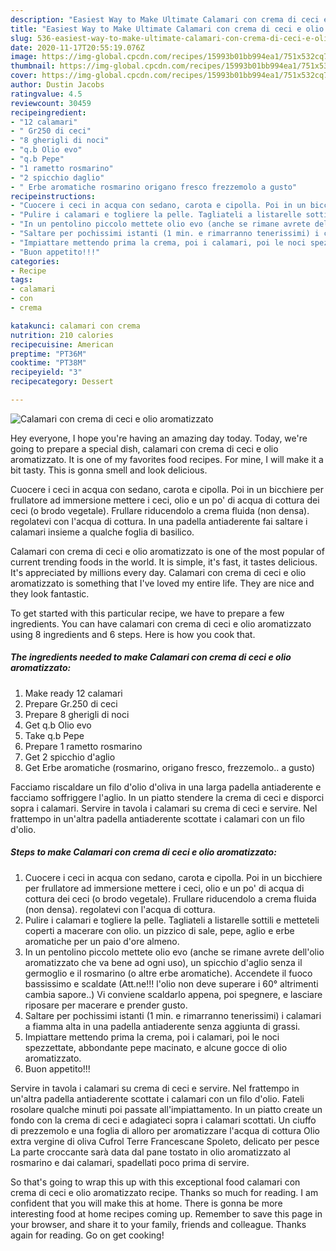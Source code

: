 ```yaml
---
description: "Easiest Way to Make Ultimate Calamari con crema di ceci e olio aromatizzato"
title: "Easiest Way to Make Ultimate Calamari con crema di ceci e olio aromatizzato"
slug: 536-easiest-way-to-make-ultimate-calamari-con-crema-di-ceci-e-olio-aromatizzato
date: 2020-11-17T20:55:19.076Z
image: https://img-global.cpcdn.com/recipes/15993b01bb994ea1/751x532cq70/calamari-con-crema-di-ceci-e-olio-aromatizzato-recipe-main-photo.jpg
thumbnail: https://img-global.cpcdn.com/recipes/15993b01bb994ea1/751x532cq70/calamari-con-crema-di-ceci-e-olio-aromatizzato-recipe-main-photo.jpg
cover: https://img-global.cpcdn.com/recipes/15993b01bb994ea1/751x532cq70/calamari-con-crema-di-ceci-e-olio-aromatizzato-recipe-main-photo.jpg
author: Dustin Jacobs
ratingvalue: 4.5
reviewcount: 30459
recipeingredient:
- "12 calamari"
- " Gr250 di ceci"
- "8 gherigli di noci"
- "q.b Olio evo"
- "q.b Pepe"
- "1 rametto rosmarino"
- "2 spicchio daglio"
- " Erbe aromatiche rosmarino origano fresco frezzemolo a gusto"
recipeinstructions:
- "Cuocere i ceci in acqua con sedano, carota e cipolla. Poi in un bicchiere per frullatore ad immersione mettere i ceci, olio e un po&#39; di acqua di cottura dei ceci (o brodo vegetale). Frullare riducendolo a crema fluida (non densa). regolatevi con l&#39;acqua di cottura."
- "Pulire i calamari e togliere la pelle. Tagliateli a listarelle sottili e metteteli coperti a macerare con olio. un pizzico di sale, pepe, aglio e erbe aromatiche per un paio d&#39;ore almeno."
- "In un pentolino piccolo mettete olio evo (anche se rimane avrete dell&#39;olio aromatizzato che va bene ad ogni uso), un spicchio d&#39;aglio senza il germoglio e il rosmarino (o altre erbe aromatiche). Accendete il fuoco bassissimo e scaldate (Att.ne!!! l&#39;olio non deve superare i 60° altrimenti cambia sapore..) Vi conviene scaldarlo appena, poi spegnere, e lasciare riposare per macerare e prender gusto."
- "Saltare per pochissimi istanti (1 min. e rimarranno tenerissimi) i calamari a fiamma alta in una padella antiaderente senza aggiunta di grassi."
- "Impiattare mettendo prima la crema, poi i calamari, poi le noci spezzettate, abbondante pepe macinato, e alcune gocce di olio aromatizzato."
- "Buon appetito!!!"
categories:
- Recipe
tags:
- calamari
- con
- crema

katakunci: calamari con crema 
nutrition: 210 calories
recipecuisine: American
preptime: "PT36M"
cooktime: "PT38M"
recipeyield: "3"
recipecategory: Dessert

---
```



![Calamari con crema di ceci e olio aromatizzato](https://img-global.cpcdn.com/recipes/15993b01bb994ea1/751x532cq70/calamari-con-crema-di-ceci-e-olio-aromatizzato-recipe-main-photo.jpg)

Hey everyone, I hope you're having an amazing day today. Today, we're going to prepare a special dish, calamari con crema di ceci e olio aromatizzato. It is one of my favorites food recipes. For mine, I will make it a bit tasty. This is gonna smell and look delicious.

Cuocere i ceci in acqua con sedano, carota e cipolla. Poi in un bicchiere per frullatore ad immersione mettere i ceci, olio e un po&#39; di acqua di cottura dei ceci (o brodo vegetale). Frullare riducendolo a crema fluida (non densa). regolatevi con l&#39;acqua di cottura. In una padella antiaderente fai saltare i calamari insieme a qualche foglia di basilico.

Calamari con crema di ceci e olio aromatizzato is one of the most popular of current trending foods in the world. It is simple, it's fast, it tastes delicious. It's appreciated by millions every day. Calamari con crema di ceci e olio aromatizzato is something that I've loved my entire life. They are nice and they look fantastic.


To get started with this particular recipe, we have to prepare a few ingredients. You can have calamari con crema di ceci e olio aromatizzato using 8 ingredients and 6 steps. Here is how you cook that.

<!--inarticleads1-->

##### The ingredients needed to make Calamari con crema di ceci e olio aromatizzato:

1. Make ready 12 calamari
1. Prepare  Gr.250 di ceci
1. Prepare 8 gherigli di noci
1. Get q.b Olio evo
1. Take q.b Pepe
1. Prepare 1 rametto rosmarino
1. Get 2 spicchio d&#39;aglio
1. Get  Erbe aromatiche (rosmarino, origano fresco, frezzemolo.. a gusto)


Facciamo riscaldare un filo d&#39;olio d&#39;oliva in una larga padella antiaderente e facciamo soffriggere l&#39;aglio. In un piatto stendere la crema di ceci e disporci sopra i calamari. Servire in tavola i calamari su crema di ceci e servire. Nel frattempo in un&#39;altra padella antiaderente scottate i calamari con un filo d&#39;olio. 

<!--inarticleads2-->

##### Steps to make Calamari con crema di ceci e olio aromatizzato:

1. Cuocere i ceci in acqua con sedano, carota e cipolla. Poi in un bicchiere per frullatore ad immersione mettere i ceci, olio e un po&#39; di acqua di cottura dei ceci (o brodo vegetale). Frullare riducendolo a crema fluida (non densa). regolatevi con l&#39;acqua di cottura.
1. Pulire i calamari e togliere la pelle. Tagliateli a listarelle sottili e metteteli coperti a macerare con olio. un pizzico di sale, pepe, aglio e erbe aromatiche per un paio d&#39;ore almeno.
1. In un pentolino piccolo mettete olio evo (anche se rimane avrete dell&#39;olio aromatizzato che va bene ad ogni uso), un spicchio d&#39;aglio senza il germoglio e il rosmarino (o altre erbe aromatiche). Accendete il fuoco bassissimo e scaldate (Att.ne!!! l&#39;olio non deve superare i 60° altrimenti cambia sapore..) Vi conviene scaldarlo appena, poi spegnere, e lasciare riposare per macerare e prender gusto.
1. Saltare per pochissimi istanti (1 min. e rimarranno tenerissimi) i calamari a fiamma alta in una padella antiaderente senza aggiunta di grassi.
1. Impiattare mettendo prima la crema, poi i calamari, poi le noci spezzettate, abbondante pepe macinato, e alcune gocce di olio aromatizzato.
1. Buon appetito!!!


Servire in tavola i calamari su crema di ceci e servire. Nel frattempo in un&#39;altra padella antiaderente scottate i calamari con un filo d&#39;olio. Fateli rosolare qualche minuti poi passate all&#39;impiattamento. In un piatto create un fondo con la crema di ceci e adagiateci sopra i calamari scottati. Un ciuffo di prezzemolo e una foglia di alloro per aromatizzare l&#39;acqua di cottura Olio extra vergine di oliva Cufrol Terre Francescane Spoleto, delicato per pesce La parte croccante sarà data dal pane tostato in olio aromatizzato al rosmarino e dai calamari, spadellati poco prima di servire. 

So that's going to wrap this up with this exceptional food calamari con crema di ceci e olio aromatizzato recipe. Thanks so much for reading. I am confident that you will make this at home. There is gonna be more interesting food at home recipes coming up. Remember to save this page in your browser, and share it to your family, friends and colleague. Thanks again for reading. Go on get cooking!

